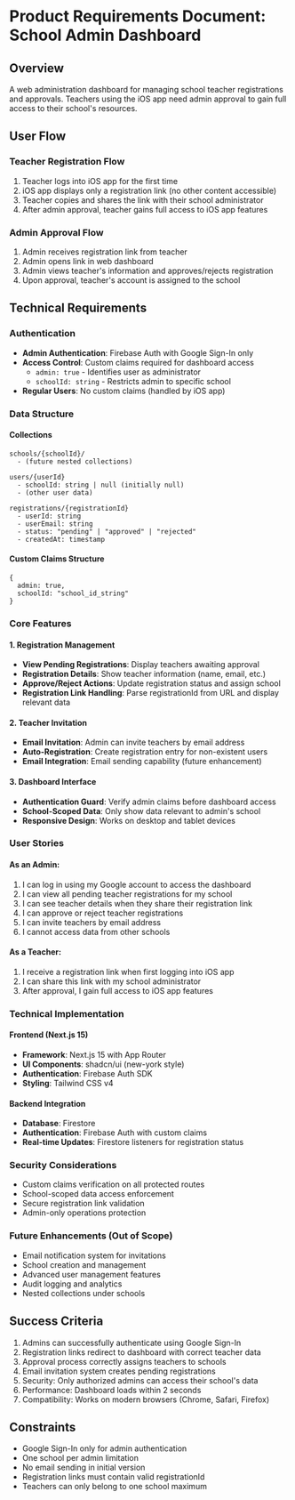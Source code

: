 # Product Requirements Document: School Admin Dashboard

## Overview

A web administration dashboard for managing school teacher registrations and approvals. Teachers using the iOS app need admin approval to gain full access to their school's resources.

## User Flow

### Teacher Registration Flow

1. Teacher logs into iOS app for the first time
2. iOS app displays only a registration link (no other content accessible)
3. Teacher copies and shares the link with their school administrator
4. After admin approval, teacher gains full access to iOS app features

### Admin Approval Flow

1. Admin receives registration link from teacher
2. Admin opens link in web dashboard
3. Admin views teacher's information and approves/rejects registration
4. Upon approval, teacher's account is assigned to the school

## Technical Requirements

### Authentication

- **Admin Authentication**: Firebase Auth with Google Sign-In only
- **Access Control**: Custom claims required for dashboard access
  - `admin: true` - Identifies user as administrator
  - `schoolId: string` - Restricts admin to specific school
- **Regular Users**: No custom claims (handled by iOS app)

### Data Structure

#### Collections

```
schools/{schoolId}/
  - (future nested collections)

users/{userId}
  - schoolId: string | null (initially null)
  - (other user data)

registrations/{registrationId}
  - userId: string
  - userEmail: string
  - status: "pending" | "approved" | "rejected"
  - createdAt: timestamp
```

#### Custom Claims Structure

```
{
  admin: true,
  schoolId: "school_id_string"
}
```

### Core Features

#### 1. Registration Management

- **View Pending Registrations**: Display teachers awaiting approval
- **Registration Details**: Show teacher information (name, email, etc.)
- **Approve/Reject Actions**: Update registration status and assign school
- **Registration Link Handling**: Parse registrationId from URL and display relevant data

#### 2. Teacher Invitation

- **Email Invitation**: Admin can invite teachers by email address
- **Auto-Registration**: Create registration entry for non-existent users
- **Email Integration**: Email sending capability (future enhancement)

#### 3. Dashboard Interface

- **Authentication Guard**: Verify admin claims before dashboard access
- **School-Scoped Data**: Only show data relevant to admin's school
- **Responsive Design**: Works on desktop and tablet devices

### User Stories

#### As an Admin:

1. I can log in using my Google account to access the dashboard
2. I can view all pending teacher registrations for my school
3. I can see teacher details when they share their registration link
4. I can approve or reject teacher registrations
5. I can invite teachers by email address
6. I cannot access data from other schools

#### As a Teacher:

1. I receive a registration link when first logging into iOS app
2. I can share this link with my school administrator
3. After approval, I gain full access to iOS app features

### Technical Implementation

#### Frontend (Next.js 15)

- **Framework**: Next.js 15 with App Router
- **UI Components**: shadcn/ui (new-york style)
- **Authentication**: Firebase Auth SDK
- **Styling**: Tailwind CSS v4

#### Backend Integration

- **Database**: Firestore
- **Authentication**: Firebase Auth with custom claims
- **Real-time Updates**: Firestore listeners for registration status

### Security Considerations

- Custom claims verification on all protected routes
- School-scoped data access enforcement
- Secure registration link validation
- Admin-only operations protection

### Future Enhancements (Out of Scope)

- Email notification system for invitations
- School creation and management
- Advanced user management features
- Audit logging and analytics
- Nested collections under schools

## Success Criteria

1. Admins can successfully authenticate using Google Sign-In
2. Registration links redirect to dashboard with correct teacher data
3. Approval process correctly assigns teachers to schools
4. Email invitation system creates pending registrations
5. Security: Only authorized admins can access their school's data
6. Performance: Dashboard loads within 2 seconds
7. Compatibility: Works on modern browsers (Chrome, Safari, Firefox)

## Constraints

- Google Sign-In only for admin authentication
- One school per admin limitation
- No email sending in initial version
- Registration links must contain valid registrationId
- Teachers can only belong to one school maximum

